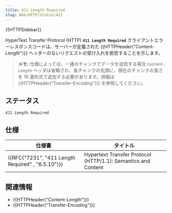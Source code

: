 ```yaml
---
title: 411 Length Required
slug: Web/HTTP/Status/411
---
```


{{HTTPSidebar}}

HyperText Transfer Protocol (HTTP) **`411 Length Required`** クライアントエラーレスポンスコードは、サーバーが定義された {{HTTPHeader("Content-Length")}} ヘッダーのないリクエストの受け入れを拒否することを示します。

> **メモ:** 仕様によっては、一連のチャンクでデータを送信する場合 `Content-Length` ヘッダは省略され、各チャンクの先頭に、現在のチャンクの長さを 16 進形式で追加する必要があります。詳細は {{HTTPHeader("Transfer-Encoding")}} を参照してください。

## ステータス

```
411 Length Required
```

## 仕様

| 仕様書                                                           | タイトル                                                      |
| ---------------------------------------------------------------- | ------------------------------------------------------------- |
| {{RFC("7231", "411 Length Required" , "6.5.10")}} | Hypertext Transfer Protocol (HTTP/1.1): Semantics and Content |

## 関連情報

- {{HTTPHeader("Content-Length")}}
- {{HTTPHeader("Transfer-Encoding")}}

